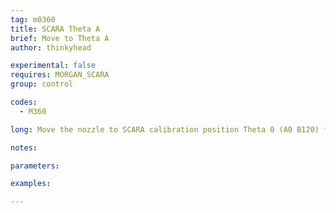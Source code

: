 ```yaml
---
tag: m0360
title: SCARA Theta A
brief: Move to Theta A
author: thinkyhead

experimental: false
requires: MORGAN_SCARA
group: control

codes:
  - M360

long: Move the nozzle to SCARA calibration position Theta 0 (A0 B120) for calibration of "zero degrees."

notes:

parameters:

examples:

---
```


